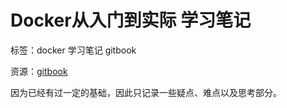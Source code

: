 # Docker从入门到实际 学习笔记

标签：docker 学习笔记 gitbook

资源：[gitbook](https://yeasy.gitbook.io/docker_practice/)

因为已经有过一定的基础，因此只记录一些疑点、难点以及思考部分。